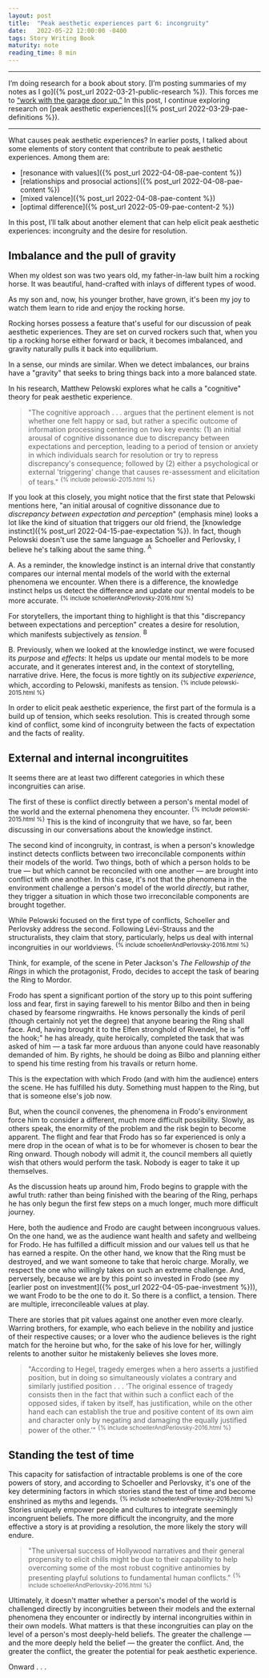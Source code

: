 ```yaml
---
layout: post
title:  "Peak aesthetic experiences part 6: incongruity"
date:   2022-05-22 12:00:00 -0400
tags: Story Writing Book
maturity: note
reading_time: 8 min
---
```


---

I’m doing research for a book about story. [I’m posting summaries of my notes as I go]({% post_url 2022-03-21-public-research %}). This forces me to [“work with the garage door up.”](https://notes.andymatuschak.org/Work_with_the_garage_door_up) In this post, I continue exploring research on [peak aesthetic experiences]({% post_url 2022-03-29-pae-definitions %}).

---

What causes peak aesthetic experiences? In earlier posts, I talked about some elements of story content that contribute to peak aesthetic experiences. Among them are:

- [resonance with values]({% post_url 2022-04-08-pae-content %})
- [relationships and prosocial actions]({% post_url 2022-04-08-pae-content %})
- [mixed valence]({% post_url 2022-04-08-pae-content %})
- [optimal difference]({% post_url 2022-05-09-pae-content-2 %})

In this post, I’ll talk about another element that can help elicit peak aesthetic experiences: incongruity and the desire for resolution.

## Imbalance and the pull of gravity

When my oldest son was two years old, my father-in-law built him a rocking horse. It was beautiful, hand-crafted with inlays of different types of wood.

As my son and, now, his younger brother, have grown, it's been my joy to watch them learn to ride and enjoy the rocking horse.

Rocking horses possess a feature that's useful for our discussion of peak aesthetic experiences. They are set on curved rockers such that, when you tip a rocking horse either forward or back, it becomes imbalanced, and gravity naturally pulls it back into equilibrium.

In a sense, our minds are similar. When we detect imbalances, our brains have a "gravity" that seeks to bring things back into a more balanced state.

In his research, Matthew Pelowski explores what he calls a "cognitive" theory for peak aesthetic experience.

> "The cognitive approach . . . argues that the pertinent element is not whether one felt happy or sad, but rather a specific outcome of information processing centering on two key events: (1) an initial arousal of cognitive dissonance due to discrepancy between expectations and perception, leading to a period of tension or anxiety in which individuals search for resolution or try to repress discrepancy's consequence; followed by (2) either a psychological or external 'triggering' change that causes re-assessment and elicitation of tears." <sup>{% include pelowski-2015.html %}</sup>

If you look at this closely, you might notice that the first state that Pelowski mentions here, "an initial arousal of cognitive dissonance due to _discrepancy between expectation and perception_" (emphasis mine) looks a lot like the kind of situation that triggers our old friend, the [knowledge instinct]({% post_url 2022-04-15-pae-expectation %}). In fact, though Pelowski doesn't use the same language as Schoeller and Perlovsky, I believe he's talking about the same thing. <sup class="aside">A</sup>

<aside>A. As a reminder, the knowledge instinct is an internal drive that constantly compares our internal mental models of the world with the external phenomena we encounter. When there is a difference, the knowledge instinct helps us detect the difference and update our mental models to be more accurate. <sup>{% include schoellerAndPerlovsky-2016.html %}</sup></aside>

For storytellers, the important thing to highlight is that this "discrepancy between expectations and perception" creates a desire for resolution, which manifests subjectively as _tension_. <sup class="aside">B</sup>

<aside>B. Previously, when we looked at the knowledge instinct, we were focused its <em>purpose</em> and <em>effects</em>: It helps us update our mental models to be more accurate, and it generates interest and, in the context of storytelling, narrative drive. Here, the focus is more tightly on its <em>subjective experience</em>, which, according to Pelowski, manifests as tension. <sup>{% include pelowski-2015.html %}</sup></aside>

In order to elicit peak aesthetic experience, the first part of the formula is a build up of tension, which seeks resolution. This is created through some kind of conflict, some kind of incongruity between the facts of expectation and the facts of reality.

## External and internal incongruitites

It seems there are at least two different categories in which these incongruities can arise.

The first of these is conflict directly between a person's mental model of the world and the external phenomena they encounter. <sup>{% include pelowski-2015.html %}</sup> This is the kind of incongruity that we have, so far, been discussing in our conversations about the knowledge instinct.

The second kind of incongruity, in contrast, is when a person's knowledge instinct detects conflicts between two irreconcilable components _within_ their models of the world. Two things, both of which a person holds to be true — but which cannot be reconciled with one another — are brought into conflict with one another. In this case, it's not that the phenomena in the environment challenge a person's model of the world _directly_, but rather, they trigger a situation in which those two irreconcilable components are brought together.

While Pelowski focused on the first type of conflicts, Schoeller and Perlovsky address the second. Following Lévi-Strauss and the structuralists, they claim that story, particularly, helps us deal with internal incongruities in our worldviews. <sup>{% include schoellerAndPerlovsky-2016.html %}</sup>

Think, for example, of the scene in Peter Jackson's _The Fellowship of the Rings_ in which the protagonist, Frodo, decides to accept the task of bearing the Ring to Mordor. 

Frodo has spent a significant portion of the story up to this point suffering loss and fear, first in saying farewell to his mentor Bilbo and then in being chased by fearsome ringwraiths. He knows personally the kinds of peril (though certainly not yet the degree) that anyone bearing the Ring shall face. And, having brought it to the Elfen stronghold of Rivendel, he is "off the hook;" he has already, quite heroically, completed the task that was asked of him &mdash; a task far more arduous than anyone could have reasonably demanded of him. By rights, he should be doing as Bilbo and planning either to spend his time resting from his travails or return home.

This is the expectation with which Frodo (and with him the audience) enters the scene. He has fulfilled his duty. Something must happen to the Ring, but that is someone else's job now.

But, when the council convenes, the phenomena in Frodo's environment force him to consider a different, much more difficult possibility. Slowly, as others speak, the enormity of the problem and the risk begin to become apparent. The flight and fear that Frodo has so far experienced is only a mere drop in the ocean of what is to be for whomever is chosen to bear the Ring onward. Though nobody will admit it, the council members all quietly wish that others would perform the task. Nobody is eager to take it up themselves.

As the discussion heats up around him, Frodo begins to grapple with the awful truth: rather than being finished with the bearing of the Ring, perhaps he has only begun the first few steps on a much longer, much more difficult journey.

Here, both the audience and Frodo are caught between incongruous values. On the one hand, we as the audience want health and safety and wellbeing for Frodo. He has fulfilled a difficult mission and our values tell us that he has earned a respite. On the other hand, we know that the Ring must be destroyed, and we want someone to take that heroic charge. Morally, we respect the one who willingly takes on such an extreme challenge. And, perversely, because we are by this point so invested in Frodo (see my [earlier post on investment]({% post_url 2022-04-05-pae-investment %})), we want Frodo to be the one to do it. So there is a conflict, a tension. There are multiple, irreconcileable values at play.

There are stories that pit values against one another even more clearly. Warring brothers, for example, who each believe in the nobility and justice of their respective causes; or a lover who the audience believes is the right match for the heroine but who, for the sake of his love for her, willingly relents to another suitor he mistakenly believes she loves more.

> "According to Hegel, tragedy emerges when a hero asserts a justified position, but in doing so simultaneously violates a contrary and similarly justified position . . . &lsquo;The original essence of tragedy consists then in the fact that within such a conflict each of the opposed sides, if taken by itself, has justification, while on the other hand each can establish the true and positive content of its own aim and character only by negating and damaging the equally justified power of the other.&rsquo;" <sup>{% include schoellerAndPerlovsky-2016.html %}</sup>

## Standing the test of time

This capacity for satisfaction of intractable problems is one of the core powers of story, and according to Schoeller and Perlovsky, it's one of the key determining factors in which stories stand the test of time and become enshrined as myths and legends. <sup>{% include schoellerAndPerlovsky-2016.html %}</sup> Stories uniquely empower people and cultures to integrate seemingly incongruent beliefs. The more difficult the incongruity, and the more effective a story is at providing a resolution, the more likely the story will endure. 

> "The universal success of Hollywood narratives and their general propensity to elicit chills might be due to their capability to help overcoming some of the most robust cognitive antinomies by presenting playful solutions to fundamental human conflicts." <sup>{% include schoellerAndPerlovsky-2016.html %}</sup>

Ultimately, it doesn't matter whether a person's model of the world is challenged directly by incongruities between their models and the external phenomena they encounter or indirectly by internal incongruities within in their own models. What matters is that these incongruities can play on the level of a person's most deeply-held beliefs. The greater the challenge &mdash; and the more deeply held the belief &mdash; the greater the conflict. And, the greater the conflict, the greater the potential for peak aesthetic experience.

Onward . . .